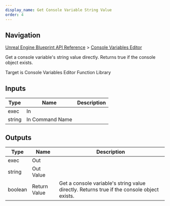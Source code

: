 ```yaml
---
display_name: Get Console Variable String Value
order: 4
---
```

## Navigation

[Unreal Engine Blueprint API Reference](https://dev.epicgames.com/documentation/en-us/unreal-engine/BlueprintAPI) > [Console Variables Editor](https://dev.epicgames.com/documentation/en-us/unreal-engine/BlueprintAPI/ConsoleVariablesEditor)

Get a console variable's string value directly. Returns true if the console object exists.

Target is Console Variables Editor Function Library

## Inputs

| Type | Name | Description |
| --- | --- | --- |
| exec | In |  |
| string | In Command Name |  |

## Outputs

| Type | Name | Description |
| --- | --- | --- |
| exec | Out |  |
| string | Out Value |  |
| boolean | Return Value | Get a console variable's string value directly. Returns true if the console object exists. |
